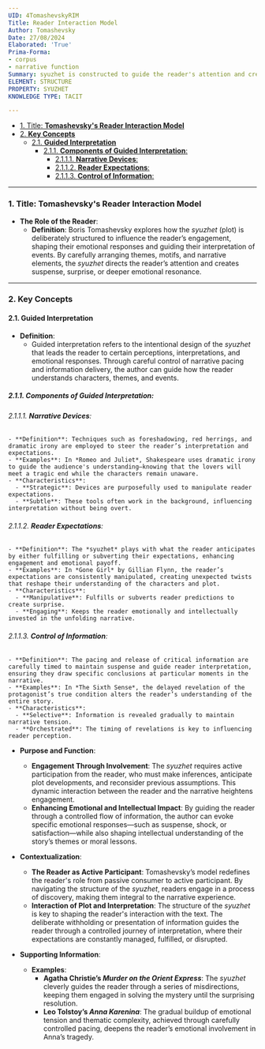 ```yaml
---
UID: 4TomashevskyRIM
Title: Reader Interaction Model
Author: Tomashevsky
Date: 27/08/2024
Elaborated: 'True'
Prima-Forma:
- corpus
- narrative function
Summary: syuzhet is constructed to guide the reader's attention and create specific effects such as suspense, surprise, or emotional engagement.
ELEMENT: STRUCTURE
PROPERTY: SYUZHET
KNOWLEDGE TYPE: TACIT

---
```


- [1. Title: **Tomashevsky's Reader Interaction Model**](#1-title-tomashevskys-reader-interaction-model)
- [2. **Key Concepts**](#2-key-concepts)
  - [2.1. **Guided Interpretation**](#21-guided-interpretation)
    - [2.1.1. **Components of Guided Interpretation**:](#211-components-of-guided-interpretation)
      - [2.1.1.1. **Narrative Devices**:](#2111-narrative-devices)
      - [2.1.1.2. **Reader Expectations**:](#2112-reader-expectations)
      - [2.1.1.3. **Control of Information**:](#2113-control-of-information)



---
### 1. Title: **Tomashevsky's Reader Interaction Model**

- **The Role of the Reader**:
  - **Definition**: Boris Tomashevsky explores how the *syuzhet* (plot) is deliberately structured to influence the reader’s engagement, shaping their emotional responses and guiding their interpretation of events. By carefully arranging themes, motifs, and narrative elements, the *syuzhet* directs the reader’s attention and creates suspense, surprise, or deeper emotional resonance.

---

### 2. **Key Concepts**

#### 2.1. **Guided Interpretation**

- **Definition**:
  - Guided interpretation refers to the intentional design of the *syuzhet* that leads the reader to certain perceptions, interpretations, and emotional responses. Through careful control of narrative pacing and information delivery, the author can guide how the reader understands characters, themes, and events.

##### 2.1.1. **Components of Guided Interpretation**:
###### 2.1.1.1. **Narrative Devices**:
    - **Definition**: Techniques such as foreshadowing, red herrings, and dramatic irony are employed to steer the reader’s interpretation and expectations.
    - **Examples**: In *Romeo and Juliet*, Shakespeare uses dramatic irony to guide the audience's understanding—knowing that the lovers will meet a tragic end while the characters remain unaware.
    - **Characteristics**:
      - **Strategic**: Devices are purposefully used to manipulate reader expectations.
      - **Subtle**: These tools often work in the background, influencing interpretation without being overt.

###### 2.1.1.2. **Reader Expectations**:
    - **Definition**: The *syuzhet* plays with what the reader anticipates by either fulfilling or subverting their expectations, enhancing engagement and emotional payoff.
    - **Examples**: In *Gone Girl* by Gillian Flynn, the reader’s expectations are consistently manipulated, creating unexpected twists that reshape their understanding of the characters and plot.
    - **Characteristics**:
      - **Manipulative**: Fulfills or subverts reader predictions to create surprise.
      - **Engaging**: Keeps the reader emotionally and intellectually invested in the unfolding narrative.

###### 2.1.1.3. **Control of Information**:
    - **Definition**: The pacing and release of critical information are carefully timed to maintain suspense and guide reader interpretation, ensuring they draw specific conclusions at particular moments in the narrative.
    - **Examples**: In *The Sixth Sense*, the delayed revelation of the protagonist’s true condition alters the reader’s understanding of the entire story.
    - **Characteristics**:
      - **Selective**: Information is revealed gradually to maintain narrative tension.
      - **Orchestrated**: The timing of revelations is key to influencing reader perception.

- **Purpose and Function**:
  - **Engagement Through Involvement**: The *syuzhet* requires active participation from the reader, who must make inferences, anticipate plot developments, and reconsider previous assumptions. This dynamic interaction between the reader and the narrative heightens engagement.
  - **Enhancing Emotional and Intellectual Impact**: By guiding the reader through a controlled flow of information, the author can evoke specific emotional responses—such as suspense, shock, or satisfaction—while also shaping intellectual understanding of the story’s themes or moral lessons.

- **Contextualization**:
  - **The Reader as Active Participant**: Tomashevsky’s model redefines the reader's role from passive consumer to active participant. By navigating the structure of the *syuzhet*, readers engage in a process of discovery, making them integral to the narrative experience.
  - **Interaction of Plot and Interpretation**: The structure of the *syuzhet* is key to shaping the reader's interaction with the text. The deliberate withholding or presentation of information guides the reader through a controlled journey of interpretation, where their expectations are constantly managed, fulfilled, or disrupted.

- **Supporting Information**:
  - **Examples**:
    - **Agatha Christie’s *Murder on the Orient Express***: The *syuzhet* cleverly guides the reader through a series of misdirections, keeping them engaged in solving the mystery until the surprising resolution.
    - **Leo Tolstoy’s *Anna Karenina***: The gradual buildup of emotional tension and thematic complexity, achieved through carefully controlled pacing, deepens the reader’s emotional involvement in Anna’s tragedy.
